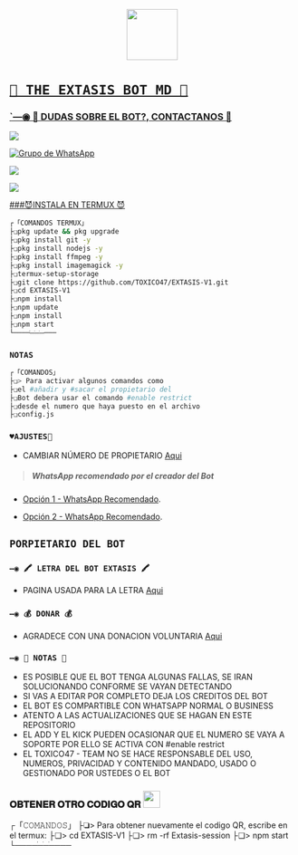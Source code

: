 <p align="center"> 
  <a href="https://github.com/TOXICO47"><img src="http://readme-typing-svg.herokuapp.com?font=mono&size=17&duration=4000&color=F7B11B&center=falso&vCenter=falso&lines=THE-EXTASIS-BOT-MD++%F0%9F%90%88;Gracias+por+visitar+este+repositorio.+%F0%9F%92%96" height="90px"
</p>

# `🧿 THE EXTASIS BOT MD 🔮`

### `—◉ 👑 DUDAS SOBRE EL BOT?, CONTACTANOS 👑

<a href="http://wa.me/51987812647" target="blank"><img src="https://img.shields.io/badge/creador-25D366?style=for-the-badge&logo=whatsapp&logoColor=white" /></a>

[![Grupo de WhatsApp](https://img.shields.io/badge/GRUPO_OFICIAL_1-25D366?style=for-the-badge&logo=whatsapp&logoColor=white)](https://chat.whatsapp.com/HVS8bYYWJoiAcbm2yGMpB8/CG5ZPcJ22fL7QjNRzjguD0)

<a href="http://wa.me/51987812647" target="blank"><img src="https://img.shields.io/badge/EL_TOXICO47_CREADOR-25D366?style=for-the-badge&logo=whatsapp&logoColor=white" />

<a href="http://wa.me/51967239713" target="blank"><img src="https://img.shields.io/badge/࿇۝⃟⃢ ★†‡ALVARO2‡†★ ⃢ ⃟۝⃟࿇_♥️.1-25D366?style=for-the-badge&logo=whatsapp&logoColor=white" />



###😈INSTALA EN TERMUX 😈
```bash
┌「𝙲𝙾𝙼𝙰𝙽𝙳𝙾𝚂 𝚃𝙴𝚁𝙼𝚄𝚇」
├❏pkg update && pkg upgrade
├❏pkg install git -y
├❏pkg install nodejs -y
├❏pkg install ffmpeg -y
├❏pkg install imagemagick -y
├❏termux-setup-storage
├❏git clone https://github.com/TOXICO47/EXTASIS-V1.git
├❏cd EXTASIS-V1
├❏npm install
├❏npm update
├❏npm install
├❏npm start
└────ׂ─ׂ─ׂ─ׂ───
```
### `NOTAS`
```bash
┌「𝙲𝙾𝙼𝙰𝙽𝙳𝙾𝚂」
├❏> Para activar algunos comandos como 
├❏el #añadir y #sacar el propietario del 
├❏Bot debera usar el comando #enable restrict 
├❏desde el numero que haya puesto en el archivo 
├❏config.js

```

### `♥️AJUSTES🥰`
- CAMBIAR NÚMERO DE PROPIETARIO [Aqui](https://github.com/TOXICO47/EXTASIS-V1.git/blob/master/config.js)
> ##### WhatsApp recomendado por el creador del Bot
* [Opción 1 - WhatsApp Recomendado](https://www.mediafire.com/file/o80pni1rfi0n6zz/ʙᴜsͨɪͧɴᷨᴇͣs๋ᷡsͦ_V6_PRIMARIO.apk/file).

* [Opción 2 - WhatsApp Recomendado](https://www.mediafire.com/file/4kkiwpxvciabjf5/ʙᴜsͨɪͧɴᷨᴇͣs๋ᷡsͦ_V6_SECUNDARIO.apk/file).
## `PORPIETARIO DEL BOT` 



### `—◉ 🖍 LETRA DEL BOT EXTASIS 🖍`

- PAGINA USADA PARA LA LETRA [Aqui](https://smiley.cool/es/weirdmaker.php)
### `—◉ 💰 DONAR 💰`
- AGRADECE CON UNA DONACION VOLUNTARIA [Aqui](https://www.paypal.me/Moisesalvaro47)


### `—◉ 📝 NOTAS 📝`
- ES POSIBLE QUE EL BOT TENGA ALGUNAS FALLAS, SE IRAN SOLUCIONANDO CONFORME SE VAYAN DETECTANDO
- SI VAS A EDITAR POR COMPLETO DEJA LOS CREDITOS DEL BOT 
- EL BOT ES COMPARTIBLE CON WHATSAPP NORMAL O BUSINESS
- ATENTO A LAS ACTUALIZACIONES QUE SE HAGAN EN ESTE REPOSITORIO
- EL ADD Y EL KICK PUEDEN OCASIONAR QUE EL NUMERO SE VAYA A SOPORTE POR ELLO SE ACTIVA CON #enable restrict 
- EL TOXICO47 - TEAM NO SE HACE RESPONSABLE DEL USO, NUMEROS, PRIVACIDAD Y CONTENIDO MANDADO, USADO O GESTIONADO POR USTEDES O EL BOT

### 𝐎𝐁𝐓𝐄𝐍𝐄𝐑 𝐎𝐓𝐑𝐎 𝐂𝐎𝐃𝐈𝐆𝐎 𝐐𝐑 <img src="http://4.bp.blogspot.com/-mFQY5cKLkQ0/U0kwKQn5RzI/AAAAAAAADk0/FDOXxWZ9grU/s1600/QR-code-color.png" height="30px">
┌「𝙲𝙾𝙼𝙰𝙽𝙳𝙾𝚂」
├❏> Para obtener nuevamente el codigo QR, escribe en el termux:
├❏> cd EXTASIS-V1
├❏> rm -rf Extasis-session
├❏> npm start 
└────ׂ─ׂ─ׂ─ׂ───
